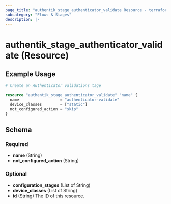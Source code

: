 ```yaml
---
page_title: "authentik_stage_authenticator_validate Resource - terraform-provider-authentik"
subcategory: "Flows & Stages"
description: |-
---
```


# authentik_stage_authenticator_validate (Resource)

## Example Usage

```terraform
# Create an Authenticator validations tage

resource "authentik_stage_authenticator_validate" "name" {
  name                  = "authenticator-validate"
  device_classes        = ["static"]
  not_configured_action = "skip"
}
```

<!-- schema generated by tfplugindocs -->
## Schema

### Required

- **name** (String)
- **not_configured_action** (String)

### Optional

- **configuration_stages** (List of String)
- **device_classes** (List of String)
- **id** (String) The ID of this resource.
